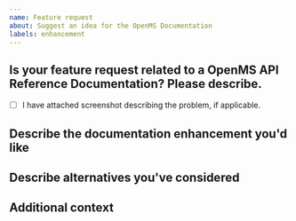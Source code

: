 ```yaml
---
name: Feature request
about: Suggest an idea for the OpenMS Documentation
labels: enhancement
---
```


<!--
# OpenMS/OpenMS-docs feature request

Hi there!

Thanks for suggesting a new feature for the OpenMS Documentation!
Please delete this text and anything that's not relevant from the template below:
-->

## Is your feature request related to a OpenMS API Reference Documentation? Please describe.

<!--

For feature request in OpenMS, please create issue in [OpenMS](https://github.com/OpenMS/OpenMS/issues)
Please provide a clear and concise description of what the problem is in documentation.
-->
- [ ] I have attached screenshot describing the problem, if applicable.

## Describe the documentation enhancement you'd like

<!-- A clear and concise description of what you want to read in the documentation. -->

## Describe alternatives you've considered

<!-- A clear and concise description of any alternative solutions or features you've considered. -->

## Additional context

<!-- Add any other context about the feature request here. -->
